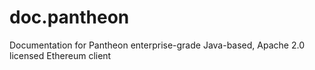 # doc.pantheon
Documentation for Pantheon enterprise-grade Java-based, Apache 2.0 licensed Ethereum client

